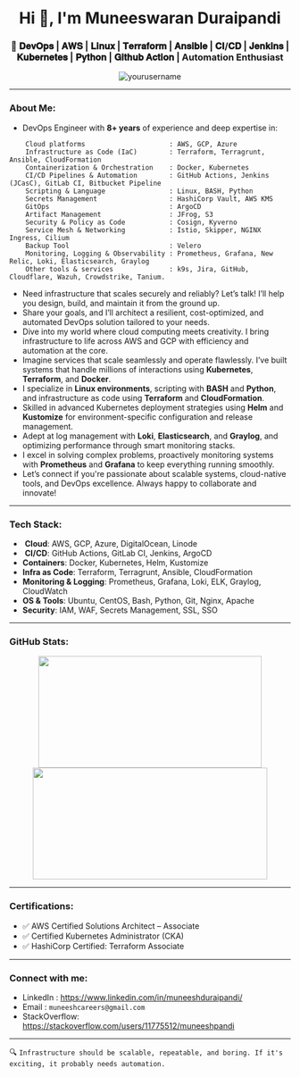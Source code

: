 <h1 align="center">Hi 👋, I'm Muneeswaran Duraipandi</h1>
<h3 align="center">🚀 𝐃𝐞𝐯𝐎𝐩𝐬 | 𝐀𝐖𝐒 | 𝐋𝐢𝐧𝐮𝐱 | 𝐓𝐞𝐫𝐫𝐚𝐟𝐨𝐫𝐦 | 𝐀𝐧𝐬𝐢𝐛𝐥𝐞 | 𝐂𝐈/𝐂𝐃 | 𝐉𝐞𝐧𝐤𝐢𝐧𝐬 | 𝐊𝐮𝐛𝐞𝐫𝐧𝐞𝐭𝐞𝐬 | 𝐏𝐲𝐭𝐡𝐨𝐧 | 𝐆𝐢𝐭𝐡𝐮𝐛 𝐀𝐜𝐭𝐢𝐨𝐧 | Automation Enthusiast</h3>

<p align="center">
  <img src="https://komarev.com/ghpvc/?username=yourusername&label=Profile%20views&color=0e75b6&style=flat" alt="yourusername" />
</p>

---

### **About Me:**

* DevOps Engineer with **8+ years** of experience and deep expertise in:

```
    Cloud platforms                     : AWS, GCP, Azure
    Infrastructure as Code (IaC)        : Terraform, Terragrunt, Ansible, CloudFormation
    Containerization & Orchestration    : Docker, Kubernetes
    CI/CD Pipelines & Automation        : GitHub Actions, Jenkins (JCasC), GitLab CI, Bitbucket Pipeline
    Scripting & Language                : Linux, BASH, Python
    Secrets Management                  : HashiCorp Vault, AWS KMS
    GitOps                              : ArgoCD
    Artifact Management                 : JFrog, S3
    Security & Policy as Code           : Cosign, Kyverno
    Service Mesh & Networking           : Istio, Skipper, NGINX Ingress, Cilium
    Backup Tool                         : Velero
    Monitoring, Logging & Observability : Prometheus, Grafana, New Relic, Loki, Elasticsearch, Graylog
    Other tools & services              : k9s, Jira, GitHub, Cloudflare, Wazuh, Crowdstrike, Tanium.
```

* Need infrastructure that scales securely and reliably? Let’s talk! I’ll help you design, build, and maintain it from the ground up.
* Share your goals, and I’ll architect a resilient, cost-optimized, and automated DevOps solution tailored to your needs.
* Dive into my world where cloud computing meets creativity. I bring infrastructure to life across AWS and GCP with efficiency and automation at the core.
* Imagine services that scale seamlessly and operate flawlessly. I’ve built systems that handle millions of interactions using **Kubernetes**, **Terraform**, and **Docker**.
* I specialize in **Linux environments**, scripting with **BASH** and **Python**, and infrastructure as code using **Terraform** and **CloudFormation**. 
* Skilled in advanced Kubernetes deployment strategies using **Helm** and **Kustomize** for environment-specific configuration and release management. 
* Adept at log management with **Loki**, **Elasticsearch**, and **Graylog**, and optimizing performance through smart monitoring stacks. 
* I excel in solving complex problems, proactively monitoring systems with **Prometheus** and **Grafana** to keep everything running smoothly. 
* Let’s connect if you're passionate about scalable systems, cloud-native tools, and DevOps excellence. Always happy to collaborate and innovate!

---

### **Tech Stack:**

- ️ **Cloud**: AWS, GCP, Azure, DigitalOcean, Linode
- ️ **CI/CD**: GitHub Actions, GitLab CI, Jenkins, ArgoCD
-  **Containers**: Docker, Kubernetes, Helm, Kustomize
-  **Infra as Code**: Terraform, Terragrunt, Ansible, CloudFormation
-  **Monitoring & Logging**: Prometheus, Grafana, Loki, ELK, Graylog, CloudWatch
-  **OS & Tools**: Ubuntu, CentOS, Bash, Python, Git, Nginx, Apache
-  **Security**: IAM, WAF, Secrets Management, SSL, SSO

---

### **GitHub Stats:**

<p align="center">
  <img src="https://github-readme-stats.vercel.app/api?username=yourusername&show_icons=true&theme=radical" width="400px" height="200px" />
  <img src="https://github-readme-streak-stats.herokuapp.com/?user=yourusername&theme=radical" width="420px" height="200px" />
</p>

---

### **Certifications:**

- ✅ AWS Certified Solutions Architect – Associate
- ✅ Certified Kubernetes Administrator (CKA)
- ✅ HashiCorp Certified: Terraform Associate

---

### **Connect with me:**

* LinkedIn : https://www.linkedin.com/in/muneeshduraipandi/
* Email : `muneeshcareers@gmail.com`
* StackOverflow: https://stackoverflow.com/users/11775512/muneeshpandi

---

🔍 `Infrastructure should be scalable, repeatable, and boring. If it's exciting, it probably needs automation.`
